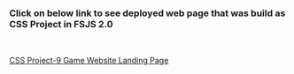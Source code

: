 ### Click on below link to see deployed web page that was build as CSS Project in FSJS 2.0
<br/>

  [CSS Project-9 Game Website Landing Page](https://savinder-game-landing-page.netlify.app/)
